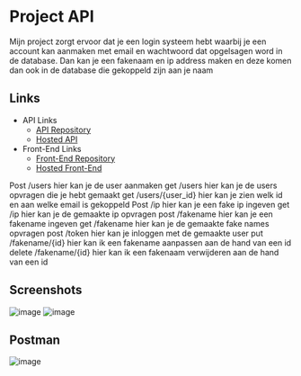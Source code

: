 # Project API
Mijn project zorgt ervoor dat je een login systeem hebt waarbij je een account kan aanmaken met email en wachtwoord dat opgelsagen word in de database. Dan kan je een fakenaam en ip address maken en deze komen dan ook in de database die gekoppeld zijn aan je naam

## Links
* API Links
    * [API Repository](https://github.com/BrentVandeReyd/FakerApiBrent)
    * [Hosted API](https://randomizer-service-brentvandereyd.cloud.okteto.net)
* Front-End Links
    * [Front-End Repository](https://github.com/BrentVandeReyd/BrentVandeReyd.github.io)
    * [Hosted Front-End ](https://brentvandereyd.github.io/)


Post /users hier kan je de user aanmaken
get  /users hier kan je de users opvragen die je hebt gemaakt
get  /users/{user_id} hier kan je zien welk id en aan welke email is gekoppeld
Post /ip hier kan je een fake ip ingeven
get  /ip hier kan je de gemaakte ip opvragen
post /fakename hier kan je een fakename ingeven
get  /fakename hier kan je de gemaakte fake names opvragen
post /token hier kan je inloggen met de gemaakte user
put  /fakename/{id} hier kan ik een fakename aanpassen aan de hand van een id
delete /fakename/{id} hier kan ik een fakenaam verwijderen aan de hand van een id




## Screenshots
![image](https://user-images.githubusercontent.com/91150116/211033680-554f5c98-c0ed-4b72-be23-12b234d04575.png)
![image](https://user-images.githubusercontent.com/91150116/211037201-399e5ce7-1e75-4dc9-b6fd-ad103ceb2666.png)



## Postman
![image](https://user-images.githubusercontent.com/91150116/211162377-0dd92f22-4642-4889-b36e-264467d7fd15.png)

